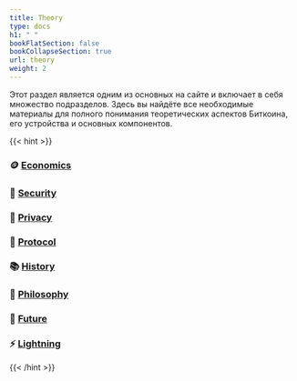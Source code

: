 ```yaml
---
title: Theory
type: docs
h1: " "
bookFlatSection: false
bookCollapseSection: true
url: theory
weight: 2
---
```


Этот раздел является одним из основных на сайте и включает в себя множество подразделов. Здесь вы найдёте все необходимые материалы для полного понимания теоретических аспектов Биткоина, его устройства и основных компонентов.

{{< hint >}}
### 🪙 [Economics](/en/economics/)

### 🔐 [Security](/en/security/)

### 🥷 [Privacy](/en/privacy/)

### 💊 [Protocol](/en/protocol/)

### 📚 [History](/en/history/)

### 🧠 [Philosophy](/en/philosophy/)

### 🔮 [Future](/en/future/)

### ⚡️ [Lightning](/en/lightning/)
{{< /hint >}}
